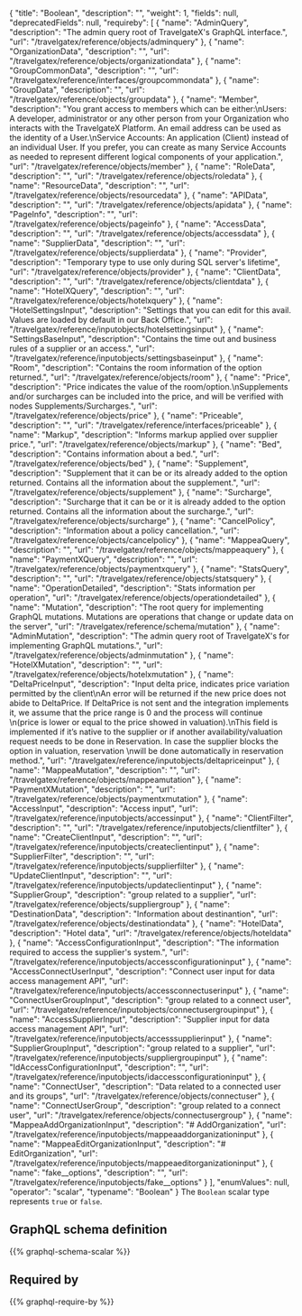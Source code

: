 {
  "title": "Boolean",
  "description": "",
  "weight": 1,
  "fields": null,
  "deprecatedFields": null,
  "requireby": [
    {
      "name": "AdminQuery",
      "description": "The admin query root of TravelgateX's GraphQL interface.",
      "url": "/travelgatex/reference/objects/adminquery"
    },
    {
      "name": "OrganizationData",
      "description": "",
      "url": "/travelgatex/reference/objects/organizationdata"
    },
    {
      "name": "GroupCommonData",
      "description": "",
      "url": "/travelgatex/reference/interfaces/groupcommondata"
    },
    {
      "name": "GroupData",
      "description": "",
      "url": "/travelgatex/reference/objects/groupdata"
    },
    {
      "name": "Member",
      "description": "You grant access to members which can be either:\nUsers: A developer, administrator or any other person from your Organization who interacts with the TravelgateX Platform. An email address can be used as the identity of a User.\nService Accounts: An application (Client) instead of an individual User. If you prefer, you can create as many Service Accounts as needed to represent different logical components of your application.",
      "url": "/travelgatex/reference/objects/member"
    },
    {
      "name": "RoleData",
      "description": "",
      "url": "/travelgatex/reference/objects/roledata"
    },
    {
      "name": "ResourceData",
      "description": "",
      "url": "/travelgatex/reference/objects/resourcedata"
    },
    {
      "name": "APIData",
      "description": "",
      "url": "/travelgatex/reference/objects/apidata"
    },
    {
      "name": "PageInfo",
      "description": "",
      "url": "/travelgatex/reference/objects/pageinfo"
    },
    {
      "name": "AccessData",
      "description": "",
      "url": "/travelgatex/reference/objects/accessdata"
    },
    {
      "name": "SupplierData",
      "description": "",
      "url": "/travelgatex/reference/objects/supplierdata"
    },
    {
      "name": "Provider",
      "description": "Temporary type to use only during SQL server's lifetime",
      "url": "/travelgatex/reference/objects/provider"
    },
    {
      "name": "ClientData",
      "description": "",
      "url": "/travelgatex/reference/objects/clientdata"
    },
    {
      "name": "HotelXQuery",
      "description": "",
      "url": "/travelgatex/reference/objects/hotelxquery"
    },
    {
      "name": "HotelSettingsInput",
      "description": "Settings that you can edit for this avail. Values are loaded by default in our Back Office.",
      "url": "/travelgatex/reference/inputobjects/hotelsettingsinput"
    },
    {
      "name": "SettingsBaseInput",
      "description": "Contains the time out and business rules of a supplier or an access.",
      "url": "/travelgatex/reference/inputobjects/settingsbaseinput"
    },
    {
      "name": "Room",
      "description": "Contains the room information of the option returned.",
      "url": "/travelgatex/reference/objects/room"
    },
    {
      "name": "Price",
      "description": "Price indicates the value of the room/option.\nSupplements and/or surcharges can be included into the price, and will be verified with nodes Supplements/Surcharges.",
      "url": "/travelgatex/reference/objects/price"
    },
    {
      "name": "Priceable",
      "description": "",
      "url": "/travelgatex/reference/interfaces/priceable"
    },
    {
      "name": "Markup",
      "description": "Informs markup applied over supplier price.",
      "url": "/travelgatex/reference/objects/markup"
    },
    {
      "name": "Bed",
      "description": "Contains information about a bed.",
      "url": "/travelgatex/reference/objects/bed"
    },
    {
      "name": "Supplement",
      "description": "Supplement that it can be or its already added to the option returned. Contains all the information about the supplement.",
      "url": "/travelgatex/reference/objects/supplement"
    },
    {
      "name": "Surcharge",
      "description": "Surcharge that it can be or it is already added to the option returned. Contains all the information about the surcharge.",
      "url": "/travelgatex/reference/objects/surcharge"
    },
    {
      "name": "CancelPolicy",
      "description": "Information about a policy cancellation.",
      "url": "/travelgatex/reference/objects/cancelpolicy"
    },
    {
      "name": "MappeaQuery",
      "description": "",
      "url": "/travelgatex/reference/objects/mappeaquery"
    },
    {
      "name": "PaymentXQuery",
      "description": "",
      "url": "/travelgatex/reference/objects/paymentxquery"
    },
    {
      "name": "StatsQuery",
      "description": "",
      "url": "/travelgatex/reference/objects/statsquery"
    },
    {
      "name": "OperationDetailed",
      "description": "Stats information per operation",
      "url": "/travelgatex/reference/objects/operationdetailed"
    },
    {
      "name": "Mutation",
      "description": "The root query for implementing GraphQL mutations. Mutations are operations that change or update data on the server",
      "url": "/travelgatex/reference/schema/mutation"
    },
    {
      "name": "AdminMutation",
      "description": "The admin query root of TravelgateX's for implementing GraphQL mutations.",
      "url": "/travelgatex/reference/objects/adminmutation"
    },
    {
      "name": "HotelXMutation",
      "description": "",
      "url": "/travelgatex/reference/objects/hotelxmutation"
    },
    {
      "name": "DeltaPriceInput",
      "description": "Input delta price, indicates price variation permitted by the client\nAn error will be returned if the new price does not abide to DeltaPrice. If DeltaPrice is not sent and the integration implements it, we assume that the price range is 0 and the process will continue \n(price is lower or equal to the price showed in valuation).\nThis field is implemented if it’s native to the supplier or if another availability/valuation request needs to be done in Reservation. In case the supplier blocks the option in valuation, reservation \nwill be done automatically in reservation method.",
      "url": "/travelgatex/reference/inputobjects/deltapriceinput"
    },
    {
      "name": "MappeaMutation",
      "description": "",
      "url": "/travelgatex/reference/objects/mappeamutation"
    },
    {
      "name": "PaymentXMutation",
      "description": "",
      "url": "/travelgatex/reference/objects/paymentxmutation"
    },
    {
      "name": "AccessInput",
      "description": "Access input",
      "url": "/travelgatex/reference/inputobjects/accessinput"
    },
    {
      "name": "ClientFilter",
      "description": "",
      "url": "/travelgatex/reference/inputobjects/clientfilter"
    },
    {
      "name": "CreateClientInput",
      "description": "",
      "url": "/travelgatex/reference/inputobjects/createclientinput"
    },
    {
      "name": "SupplierFilter",
      "description": "",
      "url": "/travelgatex/reference/inputobjects/supplierfilter"
    },
    {
      "name": "UpdateClientInput",
      "description": "",
      "url": "/travelgatex/reference/inputobjects/updateclientinput"
    },
    {
      "name": "SupplierGroup",
      "description": "group related to a supplier",
      "url": "/travelgatex/reference/objects/suppliergroup"
    },
    {
      "name": "DestinationData",
      "description": "Information about destinantion",
      "url": "/travelgatex/reference/objects/destinationdata"
    },
    {
      "name": "HotelData",
      "description": "Hotel data",
      "url": "/travelgatex/reference/objects/hoteldata"
    },
    {
      "name": "AccessConfigurationInput",
      "description": "The information required to access the supplier's system.",
      "url": "/travelgatex/reference/inputobjects/accessconfigurationinput"
    },
    {
      "name": "AccessConnectUserInput",
      "description": "Connect user input for data access management API",
      "url": "/travelgatex/reference/inputobjects/accessconnectuserinput"
    },
    {
      "name": "ConnectUserGroupInput",
      "description": "group related to a connect user",
      "url": "/travelgatex/reference/inputobjects/connectusergroupinput"
    },
    {
      "name": "AccessSupplierInput",
      "description": "Supplier input for data access management API",
      "url": "/travelgatex/reference/inputobjects/accesssupplierinput"
    },
    {
      "name": "SupplierGroupInput",
      "description": "group related to a supplier",
      "url": "/travelgatex/reference/inputobjects/suppliergroupinput"
    },
    {
      "name": "IdAccessConfigurationInput",
      "description": "",
      "url": "/travelgatex/reference/inputobjects/idaccessconfigurationinput"
    },
    {
      "name": "ConnectUser",
      "description": "Data related to a connected user and its groups",
      "url": "/travelgatex/reference/objects/connectuser"
    },
    {
      "name": "ConnectUserGroup",
      "description": "group related to a connect user",
      "url": "/travelgatex/reference/objects/connectusergroup"
    },
    {
      "name": "MappeaAddOrganizationInput",
      "description": "# AddOrganization",
      "url": "/travelgatex/reference/inputobjects/mappeaaddorganizationinput"
    },
    {
      "name": "MappeaEditOrganizationInput",
      "description": "# EditOrganization",
      "url": "/travelgatex/reference/inputobjects/mappeaeditorganizationinput"
    },
    {
      "name": "fake__options",
      "description": "",
      "url": "/travelgatex/reference/inputobjects/fake__options"
    }
  ],
  "enumValues": null,
  "operator": "scalar",
  "typename": "Boolean"
}
The `Boolean` scalar type represents `true` or `false`.
## GraphQL schema definition

{{% graphql-schema-scalar %}}

## Required by

{{% graphql-require-by %}}
